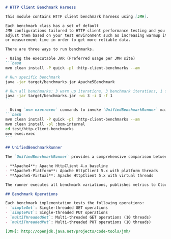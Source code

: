 ````markdown
# HTTP Client Benchmark Harness

This module contains HTTP client benchmark harness using [JMH].

Each benchmark class has a set of default
JMH configurations tailored to HTTP client performance testing and you might need to
adjust them based on your test environment such as increasing warmup iterations
or measurement time in order to get more reliable data.

There are three ways to run benchmarks.

- Using the executable JAR (Preferred usage per JMH site)
```bash
mvn clean install -P quick -pl :http-client-benchmarks --am

# Run specific benchmark
java -jar target/benchmarks.jar Apache5Benchmark

# Run all benchmarks: 3 warm up iterations, 3 benchmark iterations, 1 fork
java -jar target/benchmarks.jar -wi 3 -i 3 -f 1
```

- Using `mvn exec:exec` commands to invoke `UnifiedBenchmarkRunner` main method
```bash
mvn clean install -P quick -pl :http-client-benchmarks --am
mvn clean install -pl :bom-internal
cd test/http-client-benchmarks
mvn exec:exec
```   

## UnifiedBenchmarkRunner

The `UnifiedBenchmarkRunner` provides a comprehensive comparison between different HTTP client implementations:

- **Apache4**: Apache HttpClient 4.x baseline
- **Apache5-Platform**: Apache HttpClient 5.x with platform threads 
- **Apache5-Virtual**: Apache HttpClient 5.x with virtual threads

The runner executes all benchmark variations, publishes metrics to CloudWatch, and generates a detailed comparison report showing performance improvements between implementations.

## Benchmark Operations

Each benchmark implementation tests the following operations:
- `simpleGet`: Single-threaded GET operations
- `simplePut`: Single-threaded PUT operations 
- `multiThreadedGet`: Multi-threaded GET operations (10 threads)
- `multiThreadedPut`: Multi-threaded PUT operations (10 threads)

[JMH]: http://openjdk.java.net/projects/code-tools/jmh/
````